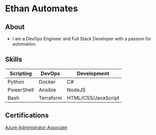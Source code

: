 # Ethan Automates

## About 
- I am a DevOps Engineer and Full Stack Developer with a passion for automation.

## Skills


| Scripting | DevOps | Development |
|-------|-------| -------|
| Python | Docker | C# |
| PowerShell |  Ansible | NodeJS |
| Bash |  Terraform | HTML/CSS/JavaScript |


## Certifications

[Azure Administrator Associate](https://learn.microsoft.com/api/credentials/share/en-gb/EthanCundick/86EAD6D8BD2FDDA0?sharingId=EE3AB97863938D93)